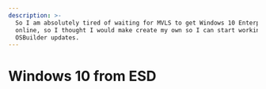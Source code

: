 ```yaml
---
description: >-
  So I am absolutely tired of waiting for MVLS to get Windows 10 Enterprise 1809
  online, so I thought I would make create my own so I can start working on some
  OSBuilder updates.
---
```


# Windows 10 from ESD









